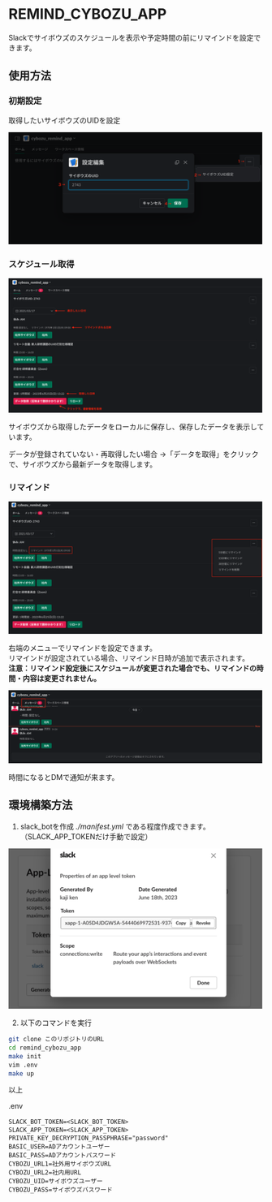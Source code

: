 # REMIND_CYBOZU_APP

Slackでサイボウズのスケジュールを表示や予定時間の前にリマインドを設定できます。

## 使用方法

### 初期設定

取得したいサイボウズのUIDを設定  

<img src="./doc/初期設定.png" width="500" >  

### スケジュール取得

<img src="./doc/データ表示説明.png" width="500" >  

サイボウズから取得したデータをローカルに保存し、保存したデータを表示しています。  

データが登録されていない・再取得したい場合
 →「データを取得」をクリックで、サイボウズから最新データを取得します。  

### リマインド

<img src="./doc/リマインド設定.png" width="500" >  

右端のメニューでリマインドを設定できます。  
リマインドが設定されている場合、リマインド日時が追加で表示されます。  
**注意：リマインド設定後にスケジュールが変更された場合でも、リマインドの時間・内容は変更されません。**  

<img src="./doc/リマインド通知.png" width="500" >  

時間になるとDMで通知が来ます。

## 環境構築方法

1. slack_botを作成
*./manifest.yml* である程度作成できます。
（SLACK_APP_TOKENだけ手動で設定）
<img src="./doc/slack_app.png" width="500" >  

2. 以下のコマンドを実行

```bash
git clone このリポジトリのURL
cd remind_cybozu_app
make init
vim .env
make up
```

以上

.env

```env
SLACK_BOT_TOKEN=<SLACK_BOT_TOKEN>
SLACK_APP_TOKEN=<SLACK_APP_TOKEN>
PRIVATE_KEY_DECRYPTION_PASSPHRASE="password"
BASIC_USER=ADアカウントユーザー
BASIC_PASS=ADアカウントパスワード
CYBOZU_URL1=社外用サイボウズURL
CYBOZU_URL2=社内用URL
CYBOZU_UID=サイボウズユーザー
CYBOZU_PASS=サイボウズバスワード

```